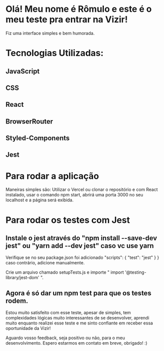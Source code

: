 # Olá! Meu nome é Rômulo e este é o meu teste pra entrar na Vizir!

Fiz uma interface simples e bem humorada.

# Tecnologias Utilizadas:
## JavaScript
## CSS
## React
## BrowserRouter
## Styled-Components
## Jest

# Para rodar a aplicação
Maneiras simples são: Utilizar o Vercel ou clonar o repositório e com React instalado, usar o comando npm start, abrirá uma porta 3000 no seu localhost e a página será exibida.



# Para rodar os testes com Jest


## Instale o jest através do "npm install --save-dev jest" ou "yarn add --dev jest" caso vc use yarn
Verifique se no seu package.json foi adicionado
      "scripts": {
        "test": "jest"
      }
    } 
caso contrário, adicione manualmente.

Crie um arquivo chamado setupTests.js e importe " import '@testing-library/jest-dom' ".

## Agora é só dar um npm test para que os testes rodem.

Estou muito satisfeito com esse teste, apesar de simples, tem complexidades lógicas muito interessantes de se desenvolver, aprendi muito enquanto realizei esse teste e me sinto confiante em receber essa oportunidade da Vizir! 

Aguardo vosso feedback, seja positivo ou não, para o meu desenvolvimento. Espero estarmos em contato em breve, obrigado! :)
